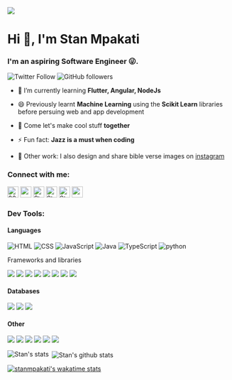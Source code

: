 ![](https://komarev.com/ghpvc/?username=stanmpakati)
<h1 align ="left">Hi 👋, I'm Stan Mpakati</h1>
<h3 align="left">I'm an aspiring Software Engineer 😜.</h3>

![Twitter Follow](https://img.shields.io/twitter/follow/stanmpakati?label=stanmpakati&logo=twitter&style=for-the-badge)
![GitHub followers](https://img.shields.io/github/followers/stanmpakati?logo=GitHub&style=for-the-badge)

- 🌱 I’m currently learning **Flutter, Angular, NodeJs**

- 😄 Previously learnt **Machine Learning** using the **Scikit Learn** libraries before persuing web and app development

- 👯 Come let's make cool stuff **together**

- ⚡ Fun fact: **Jazz is a must when coding**

- 🔭 Other work: I also design and share bible verse images on [instagram](https://www.instagram.com/all_for_king_jesus)

### Connect with me:

<a href="https://wa.me/263775906373" target="blank"><img src="https://img.shields.io/badge/whatsapp-%25D366.svg?&style=for-the-badge&logo=whatsapp&logoColor=white" alt="263775906373" height="25" /></a>
<a href="https://twitter.com/stanmpakati" target="blank"><img src="https://img.shields.io/badge/twitter-%231DA1F2.svg?&style=for-the-badge&logo=twitter&logoColor=white" height=25></a>
<a href="https://www.linkedin.com/in/stan-mpakati-244ba6173/" target="blank"><img src="https://img.shields.io/badge/LinkedIn-0077B5?style=for-the-badge&logo=linkedin&logoColor=white" alt="Stan Mpakati" height="25" /></a>
<a href="https://www.instagram.com/stanmpakati" target="blank"><img src="https://img.shields.io/badge/instagram-C32AA3.svg?&style=for-the-badge&logo=instagram&logoColor=white" alt="Stan Mpakati" height="25" /></a>
<a href="https://www.facebook.com/stan.mpakati/" target="blank"><img src="https://img.shields.io/badge/facebook-3b5998.svg?&style=for-the-badge&logo=facebook&logoColor=white" alt="Stan Mpakati" height="25" /></a> 
<a href="https://twitter.com/stanmpakati" target="blank"><img src="https://img.shields.io/badge/Gmail-D14836?style=for-the-badge&logo=gmail&logoColor=white" height=25></a>
<br />

### Dev Tools:

#### Languages
<p align="left">
  <img src="https://img.shields.io/badge/HTML5-E34F26?style=for-the-badge&logo=html5&logoColor=white" alt="HTML"/>
  <img src="https://img.shields.io/badge/CSS3-1572B6?style=for-the-badge&logo=css3&logoColor=white" alt="CSS" />
  <img src="https://img.shields.io/badge/JavaScript-F7DF1E?style=for-the-badge&logo=javascript&logoColor=323330" alt="JavaScript"/>  
  <img src="https://img.shields.io/badge/java-5382a1?style=for-the-badge&logo=java&logoColor=white" alt="Java" /> 
  <img src="https://img.shields.io/badge/typescript-007acc?style=for-the-badge&logo=typescript&logoColor=white" alt="TypeScript" /> 
  <img src="https://img.shields.io/badge/python-ffd43b?style=for-the-badge&logo=python&logoColor=323330" alt="python" /> 
</p
  
#### Frameworks and libraries
<p>
  <img src="https://img.shields.io/badge/Bootstrap-563D7C?style=for-the-badge&logo=bootstrap&logoColor=white"/> 
  <img src="https://img.shields.io/badge/flutter-42A5F5?style=for-the-badge&logo=flutter&logoColor=white"/> 
  <img src="https://img.shields.io/badge/Angular-dd1b16?style=for-the-badge&logo=angular&logoColor=white"/> 
  <img src="https://img.shields.io/badge/node-68a063?style=for-the-badge&logo=node&logoColor=white"/> 
  <img src="https://img.shields.io/badge/django-092E20?style=for-the-badge&logo=django&logoColor=white"/> 
  <img src="https://img.shields.io/badge/sass-cc6699?style=for-the-badge&logo=sass&logoColor=white"/> 
  <img src="https://img.shields.io/badge/React-61DBFB?style=for-the-badge&logo=React&logoColor=white"/> 
  <img src="https://img.shields.io/badge/jquery-0769ad?style=for-the-badge&logo=jquery&logoColor=white"/>  
</p>

#### Databases
<p>
  <img src="https://img.shields.io/badge/firebase-ffcb2b?style=for-the-badge&logo=firebase&logoColor=323330"/> 
  <img src="https://img.shields.io/badge/mongodb-4DB33D?style=for-the-badge&logo=mongodb&logoColor=white"/> 
  <img src="https://img.shields.io/badge/mysql-00758F?style=for-the-badge&logo=mysql&logoColor=white"/>   
</p>

#### Other
<p>
  <img src="https://img.shields.io/badge/Git-f34f29?style=for-the-badge&logo=git&logoColor=white"/> 
  <img src="https://img.shields.io/badge/adobe-ED2224?style=for-the-badge&logo=adobe&logoColor=white"/> 
  <img src="https://img.shields.io/badge/github-171515?style=for-the-badge&logo=github&logoColor=white"/>   
  <img src="https://img.shields.io/badge/cloudinary-3448c5?style=for-the-badge&logo=cloudinary&logoColor=white"/>
  <img src="https://img.shields.io/badge/Ubuntu-E95420?style=for-the-badge&logo=ubuntu&logoColor=white"/>   
  <img src="https://img.shields.io/badge/npm-cc3534?style=for-the-badge&logo=npm&logoColor=white"/>    
</p>


 <p><img align="left" src="https://github-readme-stats.vercel.app/api/top-langs/?username=stanmpakati&layout=compact&hide=html" alt="Stan's stats" /></p>

<p>&nbsp;<img align="center" src="https://github-readme-stats.vercel.app/api?username=stanmpakati&show_icons=true" alt="Stan's github stats" /></p>

<!--  [![Stan's github streak](https://github-readme-streak-stats.herokuapp.com/?user=stanmpakati&theme=blue-green)](https://github.com/stanmpakati/github-readme-streak-stats) -->

<!-- [![Stan's github activity graph](https://activity-graph.herokuapp.com/graph?username=stanmpakati&theme=dracula)](https://github.com/stanmpakati/github-readme-activity-graph) -->

[![stanmpakati's wakatime stats](https://github-readme-stats.vercel.app/api/wakatime?username=stanmpakati&theme=tokyonight)](https://github.com/stanmpakati/github-readme-stats)

<!--

